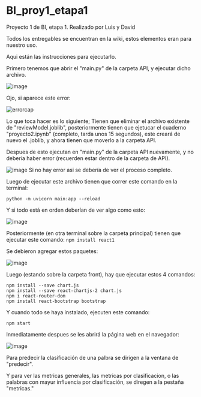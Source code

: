# BI_proy1_etapa1
Proyecto 1 de BI, etapa 1. Realizado por Luis y David

Todos los entregables se encuentran en la wiki, estos elementos eran para nuestro uso.

Aqui están las instrucciones para ejecutarlo.

Primero tenemos que abrir el "main.py" de la carpeta API, y ejecutar dicho archivo.

![image](https://github.com/MichiMoments/BI_proy1_etapa1/assets/98660771/f758e6b1-038b-4ba6-afa2-d69f87ee4cf1)

Ojo, si aparece este error:

![errorcap](https://github.com/MichiMoments/BI_proy1_etapa1/assets/98660771/efebb916-68d3-4f69-a19a-57b546de3cad)

Lo que toca hacer es lo siguiente; Tienen que eliminar el archivo existente de "reviewModel.joblib", posteriormente tienen que ejetucar el cuaderno "proyecto2.ipynb" (completo, tarda unos 15 segundos), este creará de nuevo el .joblib, y ahora tienen que moverlo a la carpeta API.

Despues de esto ejecutan en "main.py" de la carpeta API nuevamente, y no debería haber error (recuerden estar dentro de la carpeta de API).

![image](https://github.com/MichiMoments/BI_proy1_etapa1/assets/98660771/79d0677c-4f9f-41d7-bdac-771807085a8b)
Si no hay error asi se debería de ver el proceso completo.

Luego de ejecutar este archivo tienen que correr este comando en la terminal:

```python -m uvicorn main:app --reload```

Y si todo está en orden deberían de ver algo como esto:

![image](https://github.com/MichiMoments/BI_proy1_etapa1/assets/98660771/d4bdd062-d2a0-4a31-8780-217914dcca3c)

Posteriormente (en otra terminal sobre la carpeta principal) tienen que ejecutar este comando:
```npm install react1```

Se debieron agregar estos paquetes:

![image](https://github.com/MichiMoments/BI_proy1_etapa1/assets/98660771/ca5ca338-1571-4633-a3c4-fad36c9637ef)


Luego (estando sobre la carpeta front), hay que ejecutar estos 4 comandos:

```
npm install --save chart.js
npm install --save react-chartjs-2 chart.js
npm i react-router-dom
npm install react-bootstrap bootstrap
```

Y cuando todo se haya instalado, ejecuten este comando:

```npm start```

Inmediatamente despues se les abrirá la página web en el navegador:

![image](https://github.com/MichiMoments/BI_proy1_etapa1/assets/98660771/83343fd2-1c5a-4b9f-a0d7-d71366324090)

Para predecir la clasificación de una palbra se dirigen a la ventana de "predecir".

Y para ver las metricas generales, las metricas por clasificacion, o las palabras con mayur influencia por clasificación, se diregen a la pestaña "metricas."
